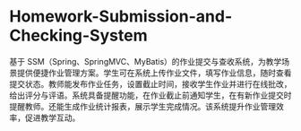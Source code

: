 # Homework-Submission-and-Checking-System
基于 SSM（Spring、SpringMVC、MyBatis）的作业提交与查收系统，为教学场景提供便捷作业管理方案。学生可在系统上传作业文件，填写作业信息，随时查看提交状态。教师能发布作业任务，设置截止时间，接收学生作业并进行在线批改，给出评分与评语。系统具备提醒功能，在作业截止前通知学生，在有新作业提交时提醒教师。还能生成作业统计报表，展示学生完成情况。该系统提升作业管理效率，促进教学互动。 
